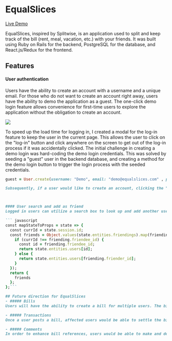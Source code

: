 # EqualSlices

[Live Demo](https://equalslices.herokuapp.com/)

EqualSlices, inspired by Splitwise, is an application used to split and keep track of the bill (rent, meal, vacation, etc.) with your friends. It was built using Ruby on Rails for the backend, PostgreSQL for the database, and React.js/Redux for the frontend.

## Features

#### User authentication
  Users have the ability to create an account with a username and a unique email. For those who do not want to create an account right away, users have the ability to demo the application as a guest. The one-click demo login feature allows convenience for first-time users to explore the application without the obligation to create an account.

  ![](app/assets/EqualSlicesEx.jpg)

  To speed up the load time for logging in, I created a modal for the log-in feature to keep the user in the current page. This allows the user to click on the "log-in" button and click anywhere on the screen to get out of the log-in process if it was accidentally clicked. The initial challenge in creating a demo login was hard-coding the demo login credentials. This was solved by seeding a "guest" user in the backend database, and creating a method for the demo login button to trigger the login process with the seeded credentials.

  ```Ruby
  guest = User.create(username: "Demo", email: "demo@equalslices.com" , password: "password")```

  Subsequently, if a user would like to create an account, clicking the "Sign up" button brings the user to the signup page where an account can be created with three simple pieces of data: username, email address, and password. The user's password is then secured in the database using BCrypt.



#### User search and add as friend
  Logged in users can utilize a search box to look up and add another user by email address. This feature offers users the convenience of finding and adding another user with one action, as long as the email address exists in the database. Once the search is initiated, the friend relationship between the two users is established immediately, and both users would see the username of the other user in their Friend list. One challenge in creating the friending feature was identifying all the friends of a user through the friend index in the frontend. Since a friend relationship can be established both ways between users, I needed a way to identify all friends of a relationship whether the current user was the friend-er or the friend-ee. This was addressed by a conditional statement, which maps and returns an array of all friends of a user, whether the relationship was established by the current user or another user.

  ``` javascript
  const mapStateToProps = state => {
    const currId = state.session.id;
    const friends = Object.values(state.entities.friendings).map(friending => {
      if (currId !== friending.friendee_id) {
        const id = friending.friendee_id;
        return state.entities.users[id];
      } else {
        return state.entities.users[friending.friender_id];
      }
    });
    return {
      friends
    };
  };```

## Future direction for EqualSlices
- ##### Bills
  Users will have the ability to create a bill for multiple users. The bill will include a description of the expense, the balance, and the date. In addition, users will be able to choose how many people to split the bill with, as well as how to split the total.

- ##### Transactions
  Once a user posts a bill, affected users would be able to settle the bill by performing transactions that would either pay for everything that they owe, or a portion of the balance. The transaction history will keep track of all payments and receipts for future references.

- ##### Comments
  In order to enhance bill references, users would be able to make and delete comments on bills created. Making and viewing comments on a bill would only be available for the impacted parties, in order to maintain privacy of the users' activities.
